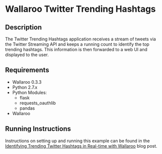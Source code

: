 # Wallaroo Twitter Trending Hashtags

## Description

The Twitter Trending Hashtags application receives a stream of tweets via the Twitter Streaming API and keeps a running count to identify the top trending hashtags. This information is then forwarded to a web UI and displayed to the user.

## Requirements

- Wallaroo 0.3.3
- Python 2.7.x
- Python Modules:
  - flask
  - requests_oauthlib
  - pandas
- Wallaroo

## Running Instructions

Instructions on setting up and running this example can be found in the [Identifying Trending Twitter Hashtags in Real-time with Wallaroo](https://blog.wallaroolabs.com/2017/11/identifying-trending-twitter-hashtags-in-real-time-with-wallaroo/) blog post.
